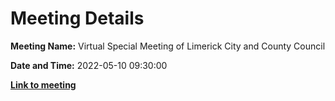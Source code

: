 # Meeting Details

**Meeting Name:** Virtual Special Meeting of Limerick City and County Council

**Date and Time:** 2022-05-10 09:30:00

**<a href="https://www.limerick.ie/council/whats-on/special-meeting-limerick-city-and-county-council-52" target="_blank">Link to meeting</a>**
